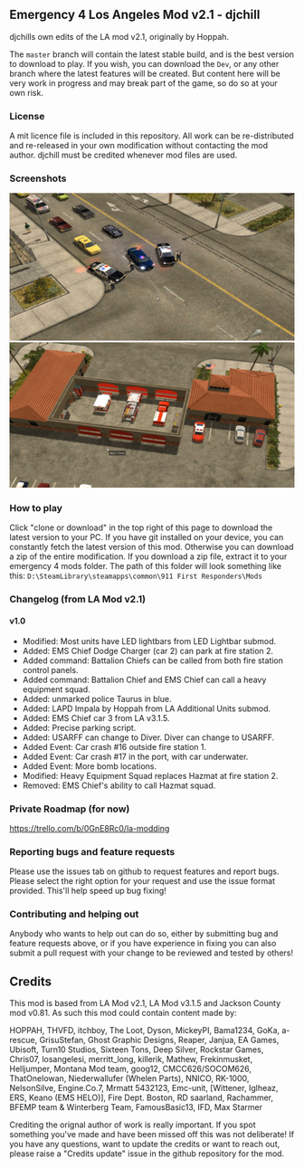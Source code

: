 ## Emergency 4 Los Angeles Mod v2.1 - djchill
djchills own edits of the LA mod v2.1, originally by Hoppah.

The `master` branch will contain the latest stable build, and is the best version to download to play. If you wish, you can download the `Dev`, or any other branch where the latest features will be created. But content here will be very work in progress and may break part of the game, so do so at your own risk.

### License
A mit licence file is included in this repository. All work can be re-distributed and re-released in your own modification without contacting the mod author. djchill must be credited whenever mod files are used.

### Screenshots
![Police cars](https://github.com/djchill1/Los_Angeles_Mod_v2.1_-_DJ/blob/master/02%20Screenshots/police_cars.png?raw=true)
![Fire Station 2](https://github.com/djchill1/Los_Angeles_Mod_v2.1_-_DJ/blob/master/02%20Screenshots/station2.png?raw=true)

### How to play
Click "clone or download" in the top right of this page to download the latest version to your PC. If you have git installed on your device, you can constantly fetch the latest version of this mod. Otherwise you can download a zip of the entire modification.
If you download a zip file, extract it to your emergency 4 mods folder. The path of this folder will look something like this: `D:\SteamLibrary\steamapps\common\911 First Responders\Mods`

### Changelog (from LA Mod v2.1)
#### v1.0
* Modified: Most units have LED lightbars from LED Lightbar submod.
* Added: EMS Chief Dodge Charger (car 2) can park at fire station 2.
* Added command: Battalion Chiefs can be called from both fire station control panels.
* Added command: Battalion Chief and EMS Chief can call a heavy equipment squad.
* Added: unmarked police Taurus in blue.
* Added: LAPD Impala by Hoppah from LA Additional Units submod.
* Added: EMS Chief car 3 from LA v3.1.5.
* Added: Precise parking script.
* Added: USARFF can change to Diver. Diver can change to USARFF.
* Added Event: Car crash #16 outside fire station 1.
* Added Event: Car crash #17 in the port, with car underwater.
* Added Event: More bomb locations.
* Modified: Heavy Equipment Squad replaces Hazmat at fire station 2.
* Removed: EMS Chief's ability to call Hazmat squad.

### Private Roadmap (for now)
https://trello.com/b/0GnE8Rc0/la-modding

### Reporting bugs and feature requests
Please use the issues tab on github to request features and report bugs. Please select the right option for your request and use the issue format provided. This'll help speed up bug fixing!

### Contributing and helping out
Anybody who wants to help out can do so, either by submitting bug and feature requests above, or if you have experience in fixing you can also submit a pull request with your change to be reviewed and tested by others!

## Credits
This mod is based from LA Mod v2.1, LA Mod v3.1.5 and Jackson County mod v0.81. As such this mod could contain content made by:

HOPPAH, THVFD, itchboy, The Loot, Dyson, MickeyPI, Bama1234, GoKa, a-rescue, GrisuStefan, Ghost Graphic Designs, Reaper, Janjua, EA Games, Ubisoft, Turn10 Studios, Sixteen Tons, Deep Silver, Rockstar Games, Chris07, losangelesi, merritt_long, killerik, Mathew, Frekinmusket, Helljumper, Montana Mod team, goog12, CMCC626/SOCOM626, ThatOneIowan, Niederwallufer (Whelen Parts), NNICO, RK-1000, NelsonSilve, Engine.Co.7, Mrmatt 5432123, Emc-unit, [Wittener, Iglheaz, ERS, Keano (EMS HELO)], Fire Dept. Boston, RD saarland, Rachammer, BFEMP team & Winterberg Team, FamousBasic13, IFD, Max Starmer

Crediting the orignal author of work is really important. If you spot something you've made and have been missed off this was not deliberate! If you have any questions, want to update the credits or want to reach out, please raise a "Credits update" issue in the github repository for the mod.
